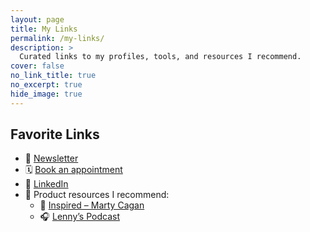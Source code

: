 ```yaml
---
layout: page
title: My Links
permalink: /my-links/
description: >
  Curated links to my profiles, tools, and resources I recommend.
cover: false
no_link_title: true
no_excerpt: true
hide_image: true
---
```


## Favorite Links

- 📝 [Newsletter](https://edobermudez.substack.com/)
- 🗓️ [Book an appointment](https://zeeg.me/ebermudez)
- 💼 [LinkedIn](https://www.linkedin.com/in/ebermudez/)
- 🧠 Product resources I recommend:
  - 📕 [Inspired – Marty Cagan](https://www.svpg.com/inspired-how-to-create-products-customers-love/)
  - 🎧 [Lenny’s Podcast](https://www.lennyspodcast.com/)